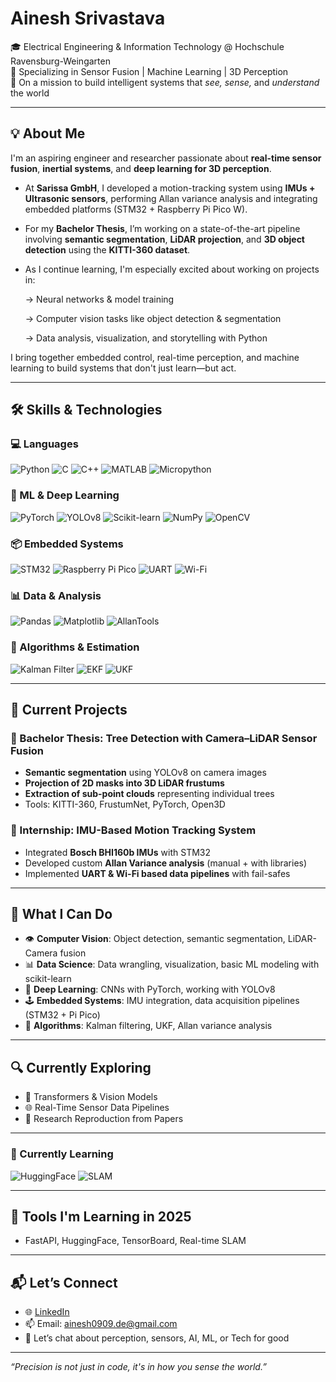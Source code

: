 # Ainesh Srivastava

🎓 Electrical Engineering & Information Technology @ Hochschule Ravensburg-Weingarten  
🔬 Specializing in Sensor Fusion | Machine Learning | 3D Perception  
🚀 On a mission to build intelligent systems that *see, sense,* and *understand* the world

---

## 💡 About Me

I'm an aspiring engineer and researcher passionate about **real-time sensor fusion**, **inertial systems**, and **deep learning for 3D perception**.

- At **Sarissa GmbH**, I developed a motion-tracking system using **IMUs + Ultrasonic sensors**, performing Allan variance analysis and integrating embedded platforms (STM32 + Raspberry Pi Pico W).
- For my **Bachelor Thesis**, I’m working on a state-of-the-art pipeline involving **semantic segmentation**, **LiDAR projection**, and **3D object detection** using the **KITTI-360 dataset**.

- As I continue learning, I'm especially excited about working on projects in:

   -> Neural networks & model training

   -> Computer vision tasks like object detection & segmentation

   -> Data analysis, visualization, and storytelling with Python

I bring together embedded control, real-time perception, and machine learning to build systems that don't just learn—but act.

---

## 🛠️ Skills & Technologies

### 💻 Languages
![Python](https://img.shields.io/badge/Python-3776AB?style=for-the-badge&logo=python&logoColor=white)
![C](https://img.shields.io/badge/C-00599C?style=for-the-badge&logo=c&logoColor=white)
![C++](https://img.shields.io/badge/C++-00599C?style=for-the-badge&logo=c%2B%2B&logoColor=white)
![MATLAB](https://img.shields.io/badge/MATLAB-0076A8?style=for-the-badge&logo=mathworks&logoColor=white)
![Micropython](https://img.shields.io/badge/MicroPython-2C3E50?style=for-the-badge&logo=python&logoColor=white)

### 🧠 ML & Deep Learning
![PyTorch](https://img.shields.io/badge/PyTorch-EE4C2C?style=for-the-badge&logo=pytorch&logoColor=white)
![YOLOv8](https://img.shields.io/badge/YOLOv8-8A2BE2?style=for-the-badge&logo=yolo&logoColor=white)
![Scikit-learn](https://img.shields.io/badge/Scikit--Learn-F7931E?style=for-the-badge&logo=scikit-learn&logoColor=white)
![NumPy](https://img.shields.io/badge/NumPy-013243?style=for-the-badge&logo=numpy&logoColor=white)
![OpenCV](https://img.shields.io/badge/OpenCV-5C3EE8?style=for-the-badge&logo=opencv&logoColor=white)

### 📦 Embedded Systems
![STM32](https://img.shields.io/badge/STM32-03234B?style=for-the-badge&logo=stmicroelectronics&logoColor=white)
![Raspberry Pi Pico](https://img.shields.io/badge/Pico-W-cc0000?style=for-the-badge&logo=raspberrypi&logoColor=white)
![UART](https://img.shields.io/badge/UART-34495E?style=for-the-badge)
![Wi-Fi](https://img.shields.io/badge/Wi--Fi-00A1F1?style=for-the-badge&logo=wi-fi&logoColor=white)

### 📊 Data & Analysis
![Pandas](https://img.shields.io/badge/Pandas-150458?style=for-the-badge&logo=pandas&logoColor=white)
![Matplotlib](https://img.shields.io/badge/Matplotlib-11557C?style=for-the-badge&logo=matplotlib&logoColor=white)
![AllanTools](https://img.shields.io/badge/AllanTools-333333?style=for-the-badge)

### 🧠 Algorithms & Estimation
![Kalman Filter](https://img.shields.io/badge/Kalman%20Filter-2980B9?style=for-the-badge)
![EKF](https://img.shields.io/badge/EKF-16A085?style=for-the-badge)
![UKF](https://img.shields.io/badge/UKF-8E44AD?style=for-the-badge)


---

## 📌 Current Projects

### 🔷 Bachelor Thesis: Tree Detection with Camera–LiDAR Sensor Fusion  
- **Semantic segmentation** using YOLOv8 on camera images  
- **Projection of 2D masks into 3D LiDAR frustums**  
- **Extraction of sub-point clouds** representing individual trees  
- Tools: KITTI-360, FrustumNet, PyTorch, Open3D

### 🔷 Internship: IMU-Based Motion Tracking System  
- Integrated **Bosch BHI160b IMUs** with STM32  
- Developed custom **Allan Variance analysis** (manual + with libraries)  
- Implemented **UART & Wi-Fi based data pipelines** with fail-safes  

---

## 💼 What I Can Do

- 👁️ **Computer Vision**: Object detection, semantic segmentation, LiDAR-Camera fusion
- 📊 **Data Science**: Data wrangling, visualization, basic ML modeling with scikit-learn
- 🧠 **Deep Learning**: CNNs with PyTorch, working with YOLOv8
- 🕹️ **Embedded Systems**: IMU integration, data acquisition pipelines (STM32 + Pi Pico)
- 🔧 **Algorithms**: Kalman filtering, UKF, Allan variance analysis


---
## 🔍 Currently Exploring
- 🧠 Transformers & Vision Models
- 🌐 Real-Time Sensor Data Pipelines
- 🧪 Research Reproduction from Papers
---
### 🧪 Currently Learning
![HuggingFace](https://img.shields.io/badge/HuggingFace-FFD21F?style=for-the-badge&logo=huggingface&logoColor=black)
![SLAM](https://img.shields.io/badge/SLAM-1ABC9C?style=for-the-badge)


---
## 🎯 Tools I'm Learning in 2025
- FastAPI, HuggingFace, TensorBoard, Real-time SLAM
---



## 📬 Let’s Connect

- 🌐 [LinkedIn](https://www.linkedin.com/in/aineshsrivastava)
- 📫 Email: ainesh0909.de@gmail.com  
- 🧠 Let’s chat about perception, sensors, AI, ML, or Tech for good

---

_“Precision is not just in code, it's in how you sense the world.”_


<!---
baadshah-sri/baadshah-sri is a ✨ special ✨ repository because its `README.md` (this file) appears on your GitHub profile.
You can click the Preview link to take a look at your changes.
--->
